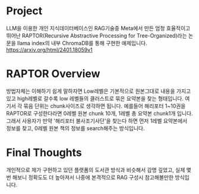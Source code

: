 # Project
LLM을 이용한 개인 지식데이터베이스인 RAG기술중 Meta에서 만든 엄청 효율적이고 뛰어난 RAPTOR(Recursive Abstractive Processing for Tree-Organized)라는 논문을 llama index의 내부 ChromaDB를 통해 구현한 예제입니다.
https://arxiv.org/html/2401.18059v1

# RAPTOR Overview
방법자체는 이해하기 쉽게 말하자면 Low레벨은 기본적으로 원본그대로 내용을 가지고 있고 high레벨로 갈수록 low 레벨들의 클러스트로 묶은 요약본을 찾는 형태입니다. 여기서 각 묶음 단위는 chunk사이즈로 생각하면 됩니다.
예를들어 해리포터 1~10권을 RAPTOR로 구성한다라면 0레벨 원본 chunk 10개, 1레벨 총 요약본 chunk1개 입니다.
그래서 사용자가 만약 '해리포터 불사조기사단'을 찾는다 하면 먼저 1레벨 요약본에서 정보를 찾고, 0레벨 원본 책의 정보를 search해주는 방식입니다.

# Final Thoughts
개인적으로 제가 구현하고 있던 플랫폼의 도서관 방식과 비슷해서 감명 깊었고, 실제 몇번 해보니 정확도도 더 높아져서 나중에 본격적으로 RAG 구성시 참고해볼만한 방식입니다.
